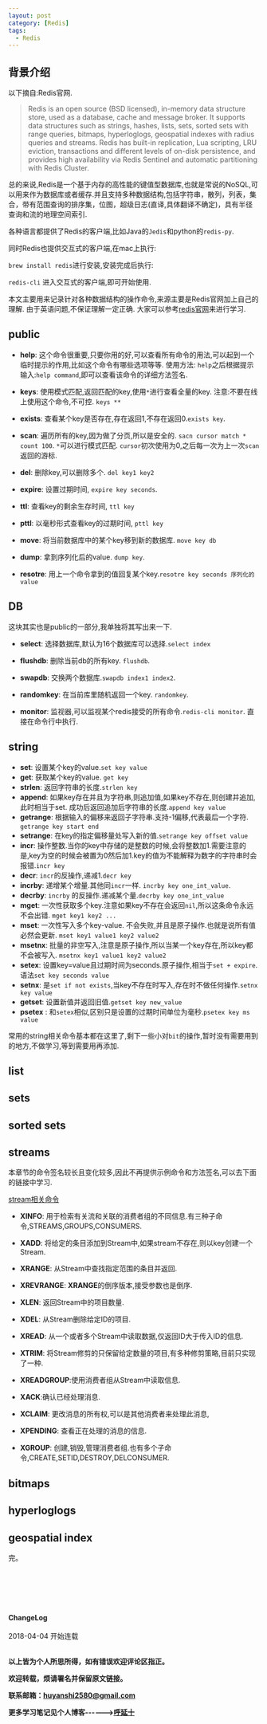 ```yaml
---
layout: post
category: [Redis]
tags:
  - Redis
---
```


## 背景介绍

以下摘自:Redis官网.

> Redis is an open source (BSD licensed), in-memory data structure store, used as a database, cache and message broker. It supports data structures such as strings, hashes, lists, sets, sorted sets with range queries, bitmaps, hyperloglogs, geospatial indexes with radius queries and streams. Redis has built-in replication, Lua scripting, LRU eviction, transactions and different levels of on-disk persistence, and provides high availability via Redis Sentinel and automatic partitioning with Redis Cluster.


总的来说,Redis是一个基于内存的高性能的键值型数据库,也就是常说的NoSQL,可以用来作为数据库或者缓存.并且支持多种数据结构,包括字符串，散列，列表，集合，带有范围查询的排序集，位图，超级日志(直译,具体翻译不确定)，具有半径查询和流的地理空间索引.

各种语言都提供了Redis的客户端,比如Java的`Jedis`和python的`redis-py`.

同时Redis也提供交互式的客户端,在mac上执行:

`brew install redis`进行安装,安装完成后执行:

`redis-cli` 进入交互式的客户端,即可开始使用.

本文主要用来记录针对各种数据结构的操作命令,来源主要是Redis官网加上自己的理解. 由于英语问题,不保证理解一定正确. 大家可以参考[redis官网](https://redis.io)来进行学习.

## public

- **help**: 这个命令很重要,只要你用的好,可以查看所有命令的用法,可以起到一个临时提示的作用,比如这个命令有哪些选项等等. 使用方法: `help`之后根据提示输入:`help command`,即可以查看该命令的详细方法签名.

- **keys**: 使用模式匹配,返回匹配的key,使用`*`进行查看全量的key. 注意:不要在线上使用这个命令,不可控. `keys **`

- **exists**: 查看某个key是否存在,存在返回1,不存在返回0.`exists key`. 

- **scan**: 遍历所有的key,因为做了分页,所以是安全的. `sacn cursor match * count 100`. `*`可以进行模式匹配. `cursor`初次使用为0,之后每一次为上一次`scan`返回的游标.

- **del**: 删除key,可以删除多个. `del key1 key2`

- **expire**: 设置过期时间, `expire key seconds`.

- **ttl**: 查看key的剩余生存时间, `ttl key`

- **pttl**: 以毫秒形式查看key的过期时间, `pttl key`

- **move**: 将当前数据库中的某个key移到新的数据库. `move key db`

- **dump**: 拿到序列化后的value. `dump key`.

- **resotre**: 用上一个命令拿到的值回复某个key.`resotre key seconds 序列化的value`

## DB

这块其实也是public的一部分,我单独将其写出来一下.

- **select**: 选择数据库,默认为16个数据库可以选择.`select index`

- **flushdb**: 删除当前db的所有key. `flushdb`.

- **swapdb**: 交换两个数据库.`swapdb index1 index2`.

- **randomkey**: 在当前库里随机返回一个key. `randomkey`.

- **monitor**: 监视器,可以监视某个redis接受的所有命令.`redis-cli monitor`. 直接在命令行中执行.

## string

- **set**: 设置某个key的value.`set key value`
- **get**: 获取某个key的value. `get key`
- **strlen**: 返回字符串的长度.`strlen key`
- **append**: 如果key存在并且为字符串,则追加值,如果key不存在,则创建并追加,此时相当于set. 成功后返回追加后字符串的长度.`append key value`
- **getrange**: 根据输入的偏移来返回子字符串.支持-1偏移,代表最后一个字符. `getrange key start end`
- **setrange**: 在key的指定偏移量处写入新的值.`setrange key offset value`
- **incr**: 操作整数.当你的key中存储的是整数的时候,会将整数加1.需要注意的是,key为空的时候会被置为0然后加1.key的值为不能解释为数字的字符串时会报错.`incr key`
- **decr**: `incr`的反操作,递减1.`decr key`
- **incrby**: 递增某个增量.其他同`incr`一样. `incrby key one_int_value`.
- **decrby**: `incrby` 的反操作.递减某个量.`decrby key one_int_value`
- **mget**: 一次性获取多个key.注意如果key不存在会返回`nil`,所以这条命令永远不会出错. `mget key1 key2 ...`
- **mset**: 一次性写入多个key-value. 不会失败,并且是原子操作.也就是说所有值必然会更新. `mset key1 value1 key2 value2`
- **msetnx**: 批量的非空写入,注意是原子操作,所以当某一个key存在,所以key都不会被写入. `msetnx key1 value1 key2 value2`
- **setex**: 设置key=value且过期时间为seconds.原子操作,相当于`set + expire`. 语法`set key seconds value`
- **setnx**: 是`set if not exists`,当key不存在时写入,存在时不做任何操作.`setnx key value`
- **getset**: 设置新值并返回旧值.`getset key new_value`
- **psetex** : 和`setex`相似,区别只是设置的过期时间单位为毫秒.`psetex key ms value`

常用的string相关命令基本都在这里了,剩下一些小对`bit`的操作,暂时没有需要用到的地方,不做学习,等到需要用再添加.


## list

## sets

## sorted sets

## streams 

本章节的命令签名较长且变化较多,因此不再提供示例命令和方法签名,可以去下面的链接中学习.

[stream相关命令](https://redis.io/commands#stream)

- **XINFO**: 用于检索有关流和关联的消费者组的不同信息.有三种子命令,STREAMS,GROUPS,CONSUMERS.

- **XADD**: 将给定的条目添加到Stream中,如果stream不存在,则以key创建一个Stream.

- **XRANGE**: 从Stream中查找指定范围的条目并返回.

- **XREVRANGE**: **XRANGE**的倒序版本,接受参数也是倒序.

- **XLEN**: 返回Stream中的项目数量.

- **XDEL**: 从Stream删除给定ID的项目.

- **XREAD**: 从一个或者多个Stream中读取数据,仅返回ID大于传入ID的信息.

- **XTRIM**: 将Stream修剪的只保留给定数量的项目,有多种修剪策略,目前只实现了一种.

- **XREADGROUP**:使用消费者组从Stream中读取信息.

- **XACK**:确认已经处理消息.

- **XCLAIM**: 更改消息的所有权,可以是其他消费者来处理此消息,

- **XPENDING**: 查看正在处理的消息的信息.

- **XGROUP**: 创建,销毁,管理消费者组.也有多个子命令,CREATE,SETID,DESTROY,DELCONSUMER.

## bitmaps

## hyperloglogs

## geospatial index

完。

<br>
<br>
<br>
<br>
<h4>ChangeLog</h4>
2018-04-04 开始连载
<br>
<br>

**以上皆为个人所思所得，如有错误欢迎评论区指正。**

**欢迎转载，烦请署名并保留原文链接。**

**联系邮箱：huyanshi2580@gmail.com**

**更多学习笔记见个人博客------><a href="{{ site.baseurl }}/">呼延十</a>**
